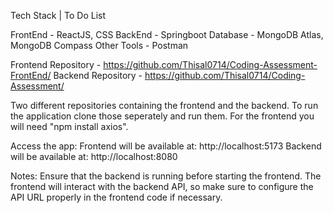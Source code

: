 Tech Stack | To Do List

FrontEnd - ReactJS, CSS
BackEnd - Springboot
Database - MongoDB Atlas, MongoDB Compass
Other Tools - Postman

Frontend Repository - https://github.com/Thisal0714/Coding-Assessment-FrontEnd/
Backend Repository - https://github.com/Thisal0714/Coding-Assessment/

Two different repositories containing the frontend and the backend. To run the application clone those seperately and run them. For the frontend you will need "npm install axios".

Access the app:
Frontend will be available at: http://localhost:5173
Backend will be available at: http://localhost:8080 

Notes:
Ensure that the backend is running before starting the frontend.
The frontend will interact with the backend API, so make sure to configure the API URL properly in the frontend code if necessary.
